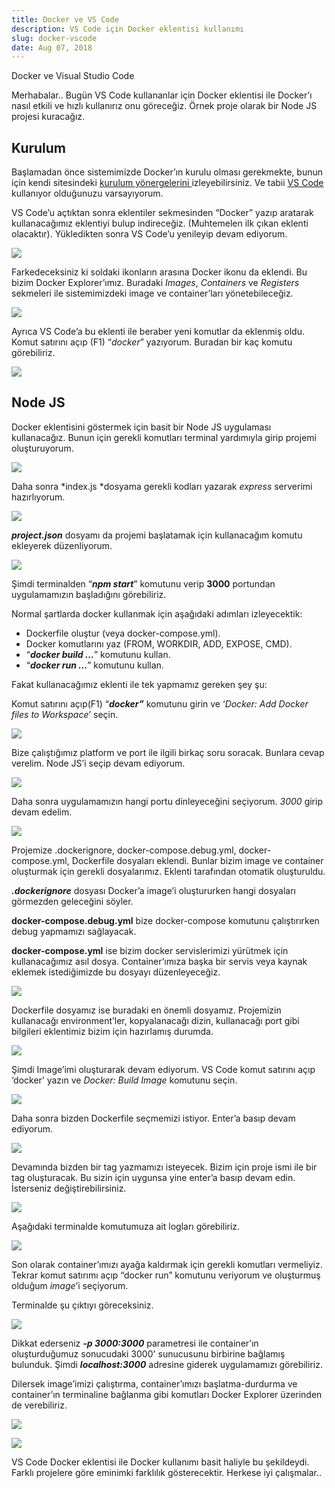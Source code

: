 ```yaml
---
title: Docker ve VS Code
description: VS Code için Docker eklentisi kullanımı
slug: docker-vscode
date: Aug 07, 2018
---
```


Docker ve Visual Studio Code

Merhabalar.. Bugün VS Code kullananlar için Docker eklentisi ile Docker’ı nasıl etkili ve hızlı kullanırız onu göreceğiz. Örnek proje olarak bir Node JS projesi kuracağız.

## Kurulum

Başlamadan önce sistemimizde Docker’ın kurulu olması gerekmekte, bunun için kendi sitesindeki [kurulum yönergelerini ](https://docs.docker.com/install/)izleyebilirsiniz. Ve tabii [VS Code](https://code.visualstudio.com/) kullanıyor olduğunuzu varsayıyorum.

VS Code’u açtıktan sonra eklentiler sekmesinden “Docker” yazıp aratarak kullanacağımız eklentiyi bulup indireceğiz. (Muhtemelen ilk çıkan eklenti olacaktır). Yükledikten sonra VS Code’u yenileyip devam ediyorum.

![](https://cdn-images-1.medium.com/max/2038/1*-Ifg8P1YU6_9gSxsP7jcBA.png)

Farkedeceksiniz ki soldaki ikonların arasına Docker ikonu da eklendi. Bu bizim Docker Explorer’ımız. Buradaki _Images_, _Containers_ ve _Registers_ sekmeleri ile sistemimizdeki image ve container’ları yönetebileceğiz.

![](https://cdn-images-1.medium.com/max/2044/1*K3eZYz9rIP7EosbNIVhmqw.png)

Ayrıca VS Code’a bu eklenti ile beraber yeni komutlar da eklenmiş oldu. Komut satırını açıp (F1) “_docker_” yazıyorum. Buradan bir kaç komutu görebiliriz.

![](https://cdn-images-1.medium.com/max/2038/1*Xsw-RKbaOP1Gh150uRC2Ig.png)

## Node JS

Docker eklentisini göstermek için basit bir Node JS uygulaması kullanacağız. Bunun için gerekli komutları terminal yardımıyla girip projemi oluşturuyorum.

![](https://cdn-images-1.medium.com/max/2976/1*bD_h47CMwHpxyVGer5Ct3A.png)

Daha sonra *index.js *dosyama gerekli kodları yazarak _express_ serverimi hazırlıyorum.

![](https://cdn-images-1.medium.com/max/2976/1*2O8ZwA49Jhj43vQuqTACCw.png)

**_project.json_** dosyamı da projemi başlatamak için kullanacağım komutu ekleyerek düzenliyorum.

![](https://cdn-images-1.medium.com/max/2976/1*sKDbXzrT6XDWayRxdgxm8Q.png)

Şimdi terminalden “**_npm start_**” komutunu verip **3000** portundan uygulamamızın başladığını görebiliriz.

Normal şartlarda docker kullanmak için aşağıdaki adımları izleyecektik:

- Dockerfile oluştur (veya docker-compose.yml).
- Docker komutlarını yaz (FROM, WORKDIR, ADD, EXPOSE, CMD).
- “**_docker build …_**” komutunu kullan.
- “**_docker run …_**” komutunu kullan.

Fakat kullanacağımız eklenti ile tek yapmamız gereken şey şu:

Komut satırını açıp(F1) “**_docker”_** komutunu girin ve ‘_Docker: Add Docker files to Workspace_’ seçin.

![](https://cdn-images-1.medium.com/max/2048/1*oYPgTPB_otPFFLILGFNPYQ.png)

Bize çalıştığımız platform ve port ile ilgili birkaç soru soracak. Bunlara cevap verelim. Node JS’i seçip devam ediyorum.

![](https://cdn-images-1.medium.com/max/2050/1*xoSfU9BGZgzqPSgFUUxOKw.png)

Daha sonra uygulamamızın hangi portu dinleyeceğini seçiyorum. _3000_ girip devam edelim.

![](https://cdn-images-1.medium.com/max/2048/1*dhbDeOfUgxko_9r5sm3JqQ.png)

Projemize .dockerignore, docker-compose.debug.yml, docker-compose.yml, Dockerfile dosyaları eklendi. Bunlar bizim image ve container oluşturmak için gerekli dosyalarımız. Eklenti tarafından otomatik oluşturuldu.

**_.dockerignore_** dosyası Docker’a image’i oluştururken hangi dosyaları görmezden geleceğini söyler.

**docker-compose.debug.yml** bize docker-compose komutunu çalıştırırken debug yapmamızı sağlayacak.

**docker-compose.yml** ise bizim docker servislerimizi yürütmek için kullanacağımız asıl dosya. Container’ımıza başka bir servis veya kaynak eklemek istediğimizde bu dosyayı düzenleyeceğiz.

![](https://cdn-images-1.medium.com/max/2976/1*gdcml3UN1qBEqMUvQ-P4nw.png)

Dockerfile dosyamız ise buradaki en önemli dosyamız. Projemizin kullanacağı environment’ler, kopyalanacağı dizin, kullanacağı port gibi bilgileri eklentimiz bizim için hazırlamış durumda.

![](https://cdn-images-1.medium.com/max/2976/1*h5QRSku8g29DX2AWoZKFhQ.png)

Şimdi Image’imi oluşturarak devam ediyorum. VS Code komut satırını açıp ‘docker’ yazın ve _Docker: Build Image_ komutunu seçin.

![](https://cdn-images-1.medium.com/max/2042/1*zVC-25BpBc5V5AJx8lL8EA.png)

Daha sonra bizden Dockerfile seçmemizi istiyor. Enter’a basıp devam ediyorum.

![](https://cdn-images-1.medium.com/max/2038/1*0wJNx5nZqFe5uOIrQz2_xw.png)

Devamında bizden bir tag yazmamızı isteyecek. Bizim için proje ismi ile bir tag oluşturacak. Bu sizin için uygunsa yine enter’a basıp devam edin. İsterseniz değiştirebilirsiniz.

![](https://cdn-images-1.medium.com/max/2048/1*_5gm_hOVVeSfN7ahAvZ-mA.png)

Aşağıdaki terminalde komutumuza ait logları görebiliriz.

![](https://cdn-images-1.medium.com/max/2048/1*qh3-PpsTb8yogp0_vqwYzQ.png)

Son olarak container’ımızı ayağa kaldırmak için gerekli komutları vermeliyiz. Tekrar komut satırımı açıp “docker run” komutunu veriyorum ve oluşturmuş olduğum _image_’i seçiyorum.

Terminalde şu çıktıyı göreceksiniz.

![](https://cdn-images-1.medium.com/max/2044/1*w8yAzyuNVRDSQpiWXsJL4A.png)

Dikkat ederseniz **_-p 3000:3000_** parametresi ile container’ın oluşturduğumuz sonucudaki 3000' sunucusunu birbirine bağlamış bulunduk. Şimdi **_localhost:3000_** adresine giderek uygulamamızı görebiliriz.

Dilersek image’imizi çalıştırma, container’ımızı başlatma-durdurma ve container’ın terminaline bağlanma gibi komutları Docker Explorer üzerinden de verebiliriz.

![](https://cdn-images-1.medium.com/max/2038/1*lpJZLMBJmWWNLNEiwTQb7Q.png)

![](https://cdn-images-1.medium.com/max/2038/1*IRKufdX6BkNkpV8Bvf4EHw.png)

VS Code Docker eklentisi ile Docker kullanımı basit haliyle bu şekildeydi. Farklı projelere göre eminimki farklılık gösterecektir. Herkese iyi çalışmalar..
